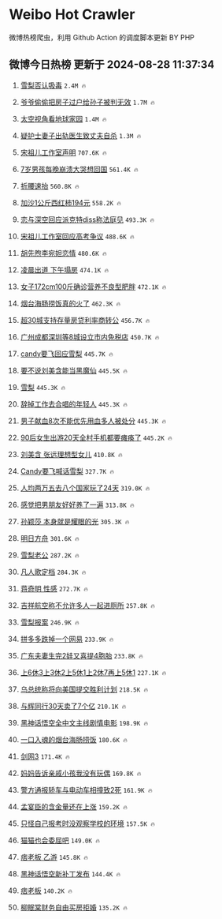 # Weibo Hot Crawler 



微博热榜爬虫，利用 Github Action 的调度脚本更新 BY PHP 


## 微博今日热榜 更新于 2024-08-28 11:37:34 
1. [雪梨否认吸毒](https://s.weibo.com/weibo?q=%23%E9%9B%AA%E6%A2%A8%E5%90%A6%E8%AE%A4%E5%90%B8%E6%AF%92%23&t=31&band_rank=1&Refer=top) `2.4M 🔥` 

1. [爷爷偷偷把房子过户给孙子被判无效](https://s.weibo.com/weibo?q=%23%E7%88%B7%E7%88%B7%E5%81%B7%E5%81%B7%E6%8A%8A%E6%88%BF%E5%AD%90%E8%BF%87%E6%88%B7%E7%BB%99%E5%AD%99%E5%AD%90%E8%A2%AB%E5%88%A4%E6%97%A0%E6%95%88%23&t=31&band_rank=2&Refer=top) `1.7M 🔥` 

1. [太空视角看地球家园](https://s.weibo.com/weibo?q=%23%E5%A4%AA%E7%A9%BA%E8%A7%86%E8%A7%92%E7%9C%8B%E5%9C%B0%E7%90%83%E5%AE%B6%E5%9B%AD%23&t=31&band_rank=3&Refer=top) `1.4M 🔥` 

1. [疑护士妻子出轨医生致丈夫自杀](https://s.weibo.com/weibo?q=%23%E7%96%91%E6%8A%A4%E5%A3%AB%E5%A6%BB%E5%AD%90%E5%87%BA%E8%BD%A8%E5%8C%BB%E7%94%9F%E8%87%B4%E4%B8%88%E5%A4%AB%E8%87%AA%E6%9D%80%23&t=31&band_rank=4&Refer=top) `1.3M 🔥` 

1. [宋祖儿工作室声明](https://s.weibo.com/weibo?q=%E5%AE%8B%E7%A5%96%E5%84%BF%E5%B7%A5%E4%BD%9C%E5%AE%A4%E5%A3%B0%E6%98%8E&t=31&band_rank=5&Refer=top) `707.6K 🔥` 

1. [7岁男孩每晚崩溃大哭想回国](https://s.weibo.com/weibo?q=%237%E5%B2%81%E7%94%B7%E5%AD%A9%E6%AF%8F%E6%99%9A%E5%B4%A9%E6%BA%83%E5%A4%A7%E5%93%AD%E6%83%B3%E5%9B%9E%E5%9B%BD%23&t=31&band_rank=6&Refer=top) `561.4K 🔥` 

1. [折腰速抬](https://s.weibo.com/weibo?q=%E6%8A%98%E8%85%B0%E9%80%9F%E6%8A%AC&t=31&band_rank=7&Refer=top) `560.8K 🔥` 

1. [加沙1公斤西红柿194元](https://s.weibo.com/weibo?q=%23%E5%8A%A0%E6%B2%991%E5%85%AC%E6%96%A4%E8%A5%BF%E7%BA%A2%E6%9F%BF194%E5%85%83%23&t=31&band_rank=8&Refer=top) `558.2K 🔥` 

1. [恋与深空回应派克特diss称法庭见](https://s.weibo.com/weibo?q=%23%E6%81%8B%E4%B8%8E%E6%B7%B1%E7%A9%BA%E5%9B%9E%E5%BA%94%E6%B4%BE%E5%85%8B%E7%89%B9diss%E7%A7%B0%E6%B3%95%E5%BA%AD%E8%A7%81%23&t=31&band_rank=9&Refer=top) `493.3K 🔥` 

1. [宋祖儿工作室回应高考争议](https://s.weibo.com/weibo?q=%23%E5%AE%8B%E7%A5%96%E5%84%BF%E5%B7%A5%E4%BD%9C%E5%AE%A4%E5%9B%9E%E5%BA%94%E9%AB%98%E8%80%83%E4%BA%89%E8%AE%AE%23&t=31&band_rank=10&Refer=top) `488.6K 🔥` 

1. [胡先煦李宛妲恋情](https://s.weibo.com/weibo?q=%23%E8%83%A1%E5%85%88%E7%85%A6%E6%9D%8E%E5%AE%9B%E5%A6%B2%E6%81%8B%E6%83%85%23&t=31&band_rank=11&Refer=top) `480.6K 🔥` 

1. [凌晨出道 下午塌房](https://s.weibo.com/weibo?q=%E5%87%8C%E6%99%A8%E5%87%BA%E9%81%93%20%E4%B8%8B%E5%8D%88%E5%A1%8C%E6%88%BF&t=31&band_rank=12&Refer=top) `474.1K 🔥` 

1. [女子172cm100斤确诊营养不良型肥胖](https://s.weibo.com/weibo?q=%23%E5%A5%B3%E5%AD%90172cm100%E6%96%A4%E7%A1%AE%E8%AF%8A%E8%90%A5%E5%85%BB%E4%B8%8D%E8%89%AF%E5%9E%8B%E8%82%A5%E8%83%96%23&t=31&band_rank=13&Refer=top) `472.1K 🔥` 

1. [烟台海肠捞饭真的火了](https://s.weibo.com/weibo?q=%23%E7%83%9F%E5%8F%B0%E6%B5%B7%E8%82%A0%E6%8D%9E%E9%A5%AD%E7%9C%9F%E7%9A%84%E7%81%AB%E4%BA%86%23&t=31&band_rank=14&Refer=top) `462.3K 🔥` 

1. [超30城支持存量房贷利率商转公](https://s.weibo.com/weibo?q=%23%E8%B6%8530%E5%9F%8E%E6%94%AF%E6%8C%81%E5%AD%98%E9%87%8F%E6%88%BF%E8%B4%B7%E5%88%A9%E7%8E%87%E5%95%86%E8%BD%AC%E5%85%AC%23&t=31&band_rank=15&Refer=top) `456.7K 🔥` 

1. [广州成都深圳等8城设立市内免税店](https://s.weibo.com/weibo?q=%23%E5%B9%BF%E5%B7%9E%E6%88%90%E9%83%BD%E6%B7%B1%E5%9C%B3%E7%AD%898%E5%9F%8E%E8%AE%BE%E7%AB%8B%E5%B8%82%E5%86%85%E5%85%8D%E7%A8%8E%E5%BA%97%23&t=31&band_rank=16&Refer=top) `450.7K 🔥` 

1. [candy要飞回应雪梨](https://s.weibo.com/weibo?q=%23candy%E8%A6%81%E9%A3%9E%E5%9B%9E%E5%BA%94%E9%9B%AA%E6%A2%A8%23&t=31&band_rank=17&Refer=top) `445.7K 🔥` 

1. [要不说刘美含能当黑魔仙](https://s.weibo.com/weibo?q=%E8%A6%81%E4%B8%8D%E8%AF%B4%E5%88%98%E7%BE%8E%E5%90%AB%E8%83%BD%E5%BD%93%E9%BB%91%E9%AD%94%E4%BB%99&t=31&band_rank=18&Refer=top) `445.5K 🔥` 

1. [雪梨](https://s.weibo.com/weibo?q=%E9%9B%AA%E6%A2%A8&t=31&band_rank=19&Refer=top) `445.3K 🔥` 

1. [辞掉工作去合唱的年轻人](https://s.weibo.com/weibo?q=%23%E8%BE%9E%E6%8E%89%E5%B7%A5%E4%BD%9C%E5%8E%BB%E5%90%88%E5%94%B1%E7%9A%84%E5%B9%B4%E8%BD%BB%E4%BA%BA%23&t=31&band_rank=20&Refer=top) `445.3K 🔥` 

1. [男子献血8次不能优先用血多人被处分](https://s.weibo.com/weibo?q=%23%E7%94%B7%E5%AD%90%E7%8C%AE%E8%A1%808%E6%AC%A1%E4%B8%8D%E8%83%BD%E4%BC%98%E5%85%88%E7%94%A8%E8%A1%80%E5%A4%9A%E4%BA%BA%E8%A2%AB%E5%A4%84%E5%88%86%23&t=31&band_rank=21&Refer=top) `445.3K 🔥` 

1. [90后女生出游20天全村手机都要瘫痪了](https://s.weibo.com/weibo?q=%2390%E5%90%8E%E5%A5%B3%E7%94%9F%E5%87%BA%E6%B8%B820%E5%A4%A9%E5%85%A8%E6%9D%91%E6%89%8B%E6%9C%BA%E9%83%BD%E8%A6%81%E7%98%AB%E7%97%AA%E4%BA%86%23&t=31&band_rank=22&Refer=top) `445.2K 🔥` 

1. [刘美含 张远理想型女儿](https://s.weibo.com/weibo?q=%E5%88%98%E7%BE%8E%E5%90%AB%20%E5%BC%A0%E8%BF%9C%E7%90%86%E6%83%B3%E5%9E%8B%E5%A5%B3%E5%84%BF&t=31&band_rank=23&Refer=top) `410.8K 🔥` 

1. [Candy要飞喊话雪梨](https://s.weibo.com/weibo?q=%23Candy%E8%A6%81%E9%A3%9E%E5%96%8A%E8%AF%9D%E9%9B%AA%E6%A2%A8%23&t=31&band_rank=24&Refer=top) `327.7K 🔥` 

1. [人均两万五去八个国家玩了24天](https://s.weibo.com/weibo?q=%E4%BA%BA%E5%9D%87%E4%B8%A4%E4%B8%87%E4%BA%94%E5%8E%BB%E5%85%AB%E4%B8%AA%E5%9B%BD%E5%AE%B6%E7%8E%A9%E4%BA%8624%E5%A4%A9&t=31&band_rank=25&Refer=top) `319.0K 🔥` 

1. [感觉把男朋友好好养了一遍](https://s.weibo.com/weibo?q=%23%E6%84%9F%E8%A7%89%E6%8A%8A%E7%94%B7%E6%9C%8B%E5%8F%8B%E5%A5%BD%E5%A5%BD%E5%85%BB%E4%BA%86%E4%B8%80%E9%81%8D%23&t=31&band_rank=26&Refer=top) `313.8K 🔥` 

1. [孙颖莎 本身就是耀眼的光](https://s.weibo.com/weibo?q=%E5%AD%99%E9%A2%96%E8%8E%8E%20%E6%9C%AC%E8%BA%AB%E5%B0%B1%E6%98%AF%E8%80%80%E7%9C%BC%E7%9A%84%E5%85%89&t=31&band_rank=27&Refer=top) `305.3K 🔥` 

1. [明日方舟](https://s.weibo.com/weibo?q=%E6%98%8E%E6%97%A5%E6%96%B9%E8%88%9F&t=31&band_rank=28&Refer=top) `301.6K 🔥` 

1. [雪梨老公](https://s.weibo.com/weibo?q=%E9%9B%AA%E6%A2%A8%E8%80%81%E5%85%AC&t=31&band_rank=29&Refer=top) `287.2K 🔥` 

1. [凡人歌定档](https://s.weibo.com/weibo?q=%23%E5%87%A1%E4%BA%BA%E6%AD%8C%E5%AE%9A%E6%A1%A3%23&t=31&band_rank=30&Refer=top) `284.3K 🔥` 

1. [蒋奇明 性感](https://s.weibo.com/weibo?q=%E8%92%8B%E5%A5%87%E6%98%8E%20%E6%80%A7%E6%84%9F&t=31&band_rank=31&Refer=top) `272.7K 🔥` 

1. [吉祥航空称不允许多人一起进厕所](https://s.weibo.com/weibo?q=%23%E5%90%89%E7%A5%A5%E8%88%AA%E7%A9%BA%E7%A7%B0%E4%B8%8D%E5%85%81%E8%AE%B8%E5%A4%9A%E4%BA%BA%E4%B8%80%E8%B5%B7%E8%BF%9B%E5%8E%95%E6%89%80%23&t=31&band_rank=32&Refer=top) `257.8K 🔥` 

1. [雪梨报案](https://s.weibo.com/weibo?q=%23%E9%9B%AA%E6%A2%A8%E6%8A%A5%E6%A1%88%23&t=31&band_rank=33&Refer=top) `246.9K 🔥` 

1. [拼多多跌掉一个网易](https://s.weibo.com/weibo?q=%23%E6%8B%BC%E5%A4%9A%E5%A4%9A%E8%B7%8C%E6%8E%89%E4%B8%80%E4%B8%AA%E7%BD%91%E6%98%93%23&t=31&band_rank=34&Refer=top) `233.9K 🔥` 

1. [广东夫妻生完2娃又喜提4胞胎](https://s.weibo.com/weibo?q=%23%E5%B9%BF%E4%B8%9C%E5%A4%AB%E5%A6%BB%E7%94%9F%E5%AE%8C2%E5%A8%83%E5%8F%88%E5%96%9C%E6%8F%904%E8%83%9E%E8%83%8E%23&t=31&band_rank=35&Refer=top) `233.8K 🔥` 

1. [上6休3上3休2上5休1上2休7再上5休1](https://s.weibo.com/weibo?q=%23%E4%B8%8A6%E4%BC%913%E4%B8%8A3%E4%BC%912%E4%B8%8A5%E4%BC%911%E4%B8%8A2%E4%BC%917%E5%86%8D%E4%B8%8A5%E4%BC%911%23&t=31&band_rank=36&Refer=top) `227.1K 🔥` 

1. [乌总统称将向美国提交胜利计划](https://s.weibo.com/weibo?q=%23%E4%B9%8C%E6%80%BB%E7%BB%9F%E7%A7%B0%E5%B0%86%E5%90%91%E7%BE%8E%E5%9B%BD%E6%8F%90%E4%BA%A4%E8%83%9C%E5%88%A9%E8%AE%A1%E5%88%92%23&t=31&band_rank=37&Refer=top) `218.5K 🔥` 

1. [与辉同行30天卖了7个亿](https://s.weibo.com/weibo?q=%23%E4%B8%8E%E8%BE%89%E5%90%8C%E8%A1%8C30%E5%A4%A9%E5%8D%96%E4%BA%867%E4%B8%AA%E4%BA%BF%23&t=31&band_rank=38&Refer=top) `210.1K 🔥` 

1. [黑神话悟空全中文主线剧情电影](https://s.weibo.com/weibo?q=%E9%BB%91%E7%A5%9E%E8%AF%9D%E6%82%9F%E7%A9%BA%E5%85%A8%E4%B8%AD%E6%96%87%E4%B8%BB%E7%BA%BF%E5%89%A7%E6%83%85%E7%94%B5%E5%BD%B1&t=31&band_rank=39&Refer=top) `198.9K 🔥` 

1. [一口入魂的烟台海肠捞饭](https://s.weibo.com/weibo?q=%23%E4%B8%80%E5%8F%A3%E5%85%A5%E9%AD%82%E7%9A%84%E7%83%9F%E5%8F%B0%E6%B5%B7%E8%82%A0%E6%8D%9E%E9%A5%AD%23&t=31&band_rank=40&Refer=top) `180.6K 🔥` 

1. [剑网3](https://s.weibo.com/weibo?q=%E5%89%91%E7%BD%913&t=31&band_rank=41&Refer=top) `171.4K 🔥` 

1. [妈妈告诉亲戚小孩我没有玩偶](https://s.weibo.com/weibo?q=%E5%A6%88%E5%A6%88%E5%91%8A%E8%AF%89%E4%BA%B2%E6%88%9A%E5%B0%8F%E5%AD%A9%E6%88%91%E6%B2%A1%E6%9C%89%E7%8E%A9%E5%81%B6&t=31&band_rank=42&Refer=top) `169.8K 🔥` 

1. [警方通报轿车与电动车相撞致2死](https://s.weibo.com/weibo?q=%23%E8%AD%A6%E6%96%B9%E9%80%9A%E6%8A%A5%E8%BD%BF%E8%BD%A6%E4%B8%8E%E7%94%B5%E5%8A%A8%E8%BD%A6%E7%9B%B8%E6%92%9E%E8%87%B42%E6%AD%BB%23&t=31&band_rank=43&Refer=top) `161.9K 🔥` 

1. [孟宴臣的含金量还在上涨](https://s.weibo.com/weibo?q=%E5%AD%9F%E5%AE%B4%E8%87%A3%E7%9A%84%E5%90%AB%E9%87%91%E9%87%8F%E8%BF%98%E5%9C%A8%E4%B8%8A%E6%B6%A8&t=31&band_rank=44&Refer=top) `159.2K 🔥` 

1. [只怪自己报考时没观察学校的环境](https://s.weibo.com/weibo?q=%23%E5%8F%AA%E6%80%AA%E8%87%AA%E5%B7%B1%E6%8A%A5%E8%80%83%E6%97%B6%E6%B2%A1%E8%A7%82%E5%AF%9F%E5%AD%A6%E6%A0%A1%E7%9A%84%E7%8E%AF%E5%A2%83%23&t=31&band_rank=45&Refer=top) `157.5K 🔥` 

1. [猫猫也会委屈吧](https://s.weibo.com/weibo?q=%23%E7%8C%AB%E7%8C%AB%E4%B9%9F%E4%BC%9A%E5%A7%94%E5%B1%88%E5%90%A7%23&t=31&band_rank=46&Refer=top) `149.0K 🔥` 

1. [痞老板 乙游](https://s.weibo.com/weibo?q=%E7%97%9E%E8%80%81%E6%9D%BF%20%E4%B9%99%E6%B8%B8&t=31&band_rank=47&Refer=top) `145.8K 🔥` 

1. [黑神话悟空新补丁发布](https://s.weibo.com/weibo?q=%23%E9%BB%91%E7%A5%9E%E8%AF%9D%E6%82%9F%E7%A9%BA%E6%96%B0%E8%A1%A5%E4%B8%81%E5%8F%91%E5%B8%83%23&t=31&band_rank=48&Refer=top) `144.4K 🔥` 

1. [痞老板](https://s.weibo.com/weibo?q=%E7%97%9E%E8%80%81%E6%9D%BF&t=31&band_rank=49&Refer=top) `140.2K 🔥` 

1. [柳眠棠财务自由买房拒婚](https://s.weibo.com/weibo?q=%E6%9F%B3%E7%9C%A0%E6%A3%A0%E8%B4%A2%E5%8A%A1%E8%87%AA%E7%94%B1%E4%B9%B0%E6%88%BF%E6%8B%92%E5%A9%9A&t=31&band_rank=50&Refer=top) `135.2K 🔥` 

